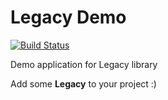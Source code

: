 Legacy Demo
======

[![Build Status](https://travis-ci.com/eugeneego/legacy-demo.svg?branch=master)](https://travis-ci.com/eugeneego/legacy-demo)

Demo application for Legacy library

Add some **Legacy** to your project :)
